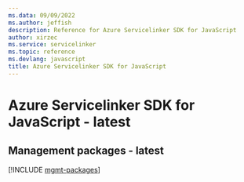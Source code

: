 ```yaml
---
ms.data: 09/09/2022
ms.author: jeffish
description: Reference for Azure Servicelinker SDK for JavaScript
author: xirzec
ms.service: servicelinker
ms.topic: reference
ms.devlang: javascript
title: Azure Servicelinker SDK for JavaScript
---
```

# Azure Servicelinker SDK for JavaScript - latest

## Management packages - latest
[!INCLUDE [mgmt-packages](servicelinker-mgmt-index.md)]